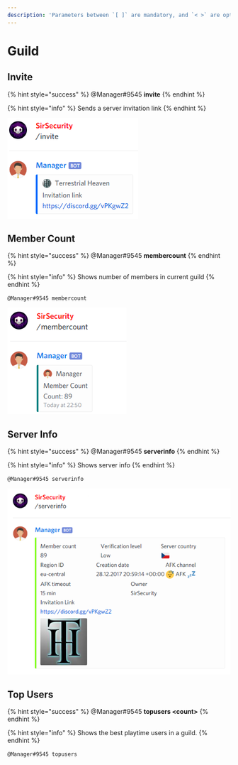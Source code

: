 ```yaml
---
description: 'Parameters between `[ ]` are mandatory, and `< >` are optional.'
---
```


# Guild

## Invite

{% hint style="success" %}
@Manager\#9545 **invite**
{% endhint %}

{% hint style="info" %}
Sends a server invitation link
{% endhint %}

![](../.gitbook/assets/invite.PNG)

## Member Count

{% hint style="success" %}
@Manager\#9545 **membercount**
{% endhint %}

{% hint style="info" %}
Shows number of members in current guild
{% endhint %}

```text
@Manager#9545 membercount
```

![](../.gitbook/assets/membercount.PNG)

## Server Info

{% hint style="success" %}
@Manager\#9545 **serverinfo**
{% endhint %}

{% hint style="info" %}
Shows server info
{% endhint %}

```text
@Manager#9545 serverinfo
```

![](../.gitbook/assets/serverinfo.PNG)

## Top Users

{% hint style="success" %}
@Manager\#9545 **topusers &lt;count&gt;**
{% endhint %}

{% hint style="info" %}
Shows the best playtime users in a guild.
{% endhint %}

```text
@Manager#9545 topusers
```


